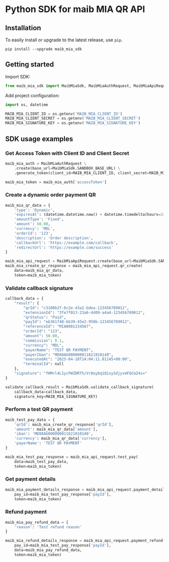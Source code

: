 # Python SDK for maib MIA QR API

## Installation
To easily install or upgrade to the latest release, use `pip`.
```shell
pip install --upgrade maib_mia_sdk
```

## Getting started
Import SDK:

```python
from maib_mia_sdk import MaibMiaSdk, MaibMiaAuthRequest, MaibMiaApiRequest
```

Add project configuration:

```python
import os, datetime

MAIB_MIA_CLIENT_ID = os.getenv('MAIB_MIA_CLIENT_ID')
MAIB_MIA_CLIENT_SECRET = os.getenv('MAIB_MIA_CLIENT_SECRET')
MAIB_MIA_SIGNATURE_KEY = os.getenv('MAIB_MIA_SIGNATURE_KEY')
```

## SDK usage examples
### Get Access Token with Client ID and Client Secret

```python
maib_mia_auth = MaibMiaAuthRequest \
    .create(base_url=MaibMiaSdk.SANDBOX_BASE_URL) \
    .generate_token(client_id=MAIB_MIA_CLIENT_ID, client_secret=MAIB_MIA_CLIENT_SECRET)

maib_mia_token = maib_mia_auth['accessToken']
```

### Create a dynamic order payment QR

```python
maib_mia_qr_data = {
    'type': 'Dynamic',
    'expiresAt': (datetime.datetime.now() + datetime.timedelta(hours=24)).isoformat(),
    'amountType': 'Fixed',
    'amount': 50.00,
    'currency': 'MDL',
    'orderId': '123',
    'description': 'Order description',
    'callbackUrl': 'https://example.com/callback',
    'redirectUrl': 'https://example.com/success'
}

maib_mia_api_request = MaibMiaApiRequest.create(base_url=MaibMiaSdk.SANDBOX_BASE_URL)
maib_mia_create_qr_response = maib_mia_api_request.qr_create(
    data=maib_mia_qr_data,
    token=maib_mia_token)
```

### Validate callback signature

```python
callback_data = {
    "result": {
        "qrId": "c3108b2f-6c2e-43a2-bdea-123456789012",
        "extensionId": "3fe7f013-23a6-4d09-a4a4-123456789012",
        "qrStatus": "Paid",
        "payId": "eb361f48-bb39-45e2-950b-123456789012",
        "referenceId": "MIA0001234567",
        "orderId": "123",
        "amount": 50.00,
        "commission": 0.1,
        "currency": "MDL",
        "payerName": "TEST QR PAYMENT",
        "payerIban": "MD88AG000000011621810140",
        "executedAt": "2025-04-18T14:04:11.81145+00:00",
        "terminalId": null
    },
    "signature": "fHM+l4L1ycFWZDRTh/Vr8oybq1Q1xySdjyvmFQCmZ4s="
}

validate_callback_result = MaibMiaSdk.validate_callback_signature(
    callback_data=callback_data,
    signature_key=MAIB_MIA_SIGNATURE_KEY)
```

### Perform a test QR payment

```python
maib_test_pay_data = {
    'qrId': maib_mia_create_qr_response['qrId'],
    'amount': maib_mia_qr_data['amount'],
    'iban': 'MD88AG000000011621810140',
    'currency': maib_mia_qr_data['currency'],
    'payerName': 'TEST QR PAYMENT'
}

maib_mia_test_pay_response = maib_mia_api_request.test_pay(
    data=maib_test_pay_data,
    token=maib_mia_token)
```

### Get payment details

```python
maib_mia_payment_details_response = maib_mia_api_request.payment_details(
    pay_id=maib_mia_test_pay_response['payId'],
    token=maib_mia_token)
```

### Refund payment

```python
maib_mia_pay_refund_data = {
    'reason': 'Test refund reason'
}

maib_mia_refund_details_response = maib_mia_api_request.payment_refund(
    pay_id=maib_mia_test_pay_response['payId'],
    data=maib_mia_pay_refund_data,
    token=maib_mia_token)
```